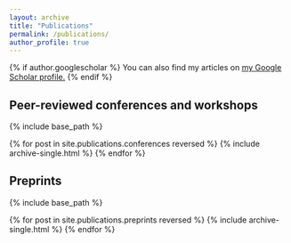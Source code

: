 ```yaml
---
layout: archive
title: "Publications"
permalink: /publications/
author_profile: true
---
```


{% if author.googlescholar %}
  You can also find my articles on <u><a href="{{author.googlescholar}}">my Google Scholar profile</a>.</u>
{% endif %}

Peer-reviewed conferences and workshops
------
{% include base_path %}

{% for post in site.publications.conferences reversed %}
  {% include archive-single.html %}
{% endfor %}

Preprints
------
{% include base_path %}

{% for post in site.publications.preprints reversed %}
  {% include archive-single.html %}
{% endfor %}



